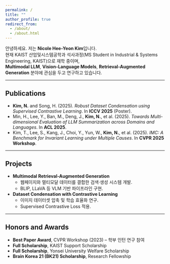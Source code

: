 ```yaml
---
permalink: /
title: ""
author_profile: true
redirect_from: 
  - /about/
  - /about.html
---
```


안녕하세요. 저는 **Nicole Hee-Yeon Kim**입니다.  
현재 KAIST 산업및시스템공학과 석사과정(MS Student in Industrial & Systems Engineering, KAIST)으로 재학 중이며,  
**Multimodal LLM**, **Vision-Language Models**, **Retrieval-Augmented Generation** 분야에 관심을 두고 연구하고 있습니다.  

---

## Publications

- **Kim, N.** and Song, H. (2025). *Robust Dataset Condensation using Supervised Contrastive Learning*. In **ICCV 2025** (Poster).
- Min, H., Lee, Y., Ban, M., Deng, J., **Kim, N.**, et al. (2025). *Towards Multi-dimensional Evaluation of LLM Summarization across Domains and Languages*. In **ACL 2025**.
- Kim, T., Lee, S., Kang, J., Choi, Y., Yun, W., **Kim, N.**, et al. (2025). *IMC: A Benchmark for Invariant Learning under Multiple Causes*. In **CVPR 2025 Workshop**.

---

## Projects

- **Multimodal Retrieval-Augmented Generation**
  - 웹페이지와 멀티모달 데이터를 결합한 검색·생성 시스템 개발.
  - BLIP, LLaVA 등 VLM 기반 파이프라인 구현.
- **Dataset Condensation with Contrastive Learning**
  - 이미지 데이터셋 압축 및 학습 효율화 연구.
  - Supervised Contrastive Loss 적용.

---

## Honors and Awards

- **Best Paper Award**, CVPR Workshop (2023) – 학부 인턴 연구 참여
- **Full Scholarship**, KAIST Support Scholarship
- **Full Scholarship**, Yonsei University Welfare Scholarship
- **Brain Korea 21 (BK21) Scholarship**, Research Fellowship
